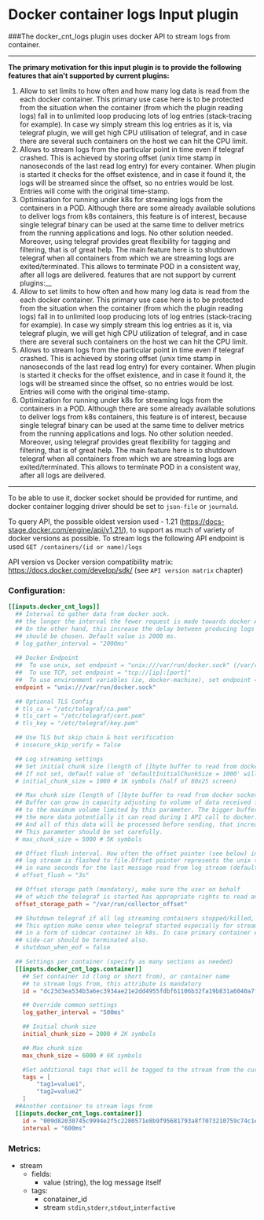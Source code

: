 # Docker container logs Input plugin

###The docker_cnt_logs plugin uses docker API to stream logs from container.

---
__The primary motivation for this input plugin is to provide the following
features that ain't supported by current plugins:__
1. Allow to set limits to how often and how many log data is read from the
each docker container. This primary use case here is to be protected from the situation 
when the container (from which the plugin reading logs) fall in to unlimited loop producing 
lots of log entries (stack-tracing for example). In case wy simply stream this log entries as it is, via telegraf plugin, we will get high CPU utilisation of telegraf, and in case there are several such containers on the host we can hit the CPU limit.
2. Allows to stream logs from the particular point in time even if telegraf crashed. This is achieved by storing offset (unix time stamp in nanoseconds of the last read log entry) for every container. When plugin is started it checks for the offset existence, and in case it found it, the logs will be streamed since the offset, so no entries would be lost. Entries will come with the original time-stamp.
3. Optimisation for running under k8s for streaming logs from the containers in a POD.
Although there are some already available solutions to deliver logs from k8s containers,
this feature is of interest, because single telegraf binary can be used at the same time to
deliver metrics from the running applications and logs. No other solution needed.
Moreover, using telegraf provides great flexibility for tagging and filtering, that is of great help. The main feature here is to shutdown telegraf when all containers from which we are streaming logs are exited/terminated. This allows to terminate POD in a consistent way, after all logs are delivered.
features that are not support by current plugins:__
1. Allow to set limits to how often and how many log data is read from the
each docker container. This primary use case here is to be protected from the situation 
when the container (from which the plugin reading logs) fall in to unlimited loop producing 
lots of log entries (stack-tracing for example). In case wy simply stream this log entries as it is, via telegraf plugin,
we will get high CPU utilization of telegraf, and in case there are several such containers on the host
we can hit the CPU limit.
2. Allows to stream logs from the particular point in time even if telegraf crashed. This is 
achieved by storing offset (unix time stamp in nanoseconds of the last read log entry)
for every container. When plugin is started it checks for the offset existence, and in case it found
it, the logs will be streamed since the offset, so no entries would be lost. Entries will come with the
original time-stamp.
3. Optimization for running under k8s for streaming logs from the containers in a POD.
Although there are some already available solutions to deliver logs from k8s containers,
this feature is of interest, because single telegraf binary can be used at the same time to
deliver metrics from the running applications and logs. No other solution needed.
Moreover, using telegraf provides great flexibility for tagging and filtering, that is
of great help. The main feature here is to shutdown telegraf when all containers from which we are streaming logs
are exited/terminated. This allows to terminate POD in a consistent way, after all logs are delivered.
---

To be able to use it, docker socket should be provided for runtime,
and docker container logging driver should be set to `json-file` or `journald`.

To query API, the possible oldest version used - 1.21 (https://docs-stage.docker.com/engine/api/v1.21/), 
to support as much of variety of docker versions as possible. 
To stream logs the following API endpoint is used `GET /containers/(id or name)/logs`

API version vs Docker version compatibility matrix: https://docs.docker.com/develop/sdk/
(see `API version matrix` chapter)

### Configuration:

```toml
[[inputs.docker_cnt_logs]]  
  ## Interval to gather data from docker sock.
  ## the longer the interval the fewer request is made towards docker API (less CPU utilization on dockerd).
  ## On the other hand, this increase the delay between producing logs and delivering it. Reasonable trade off
  ## should be chosen. Default value is 2000 ms.
  # log_gather_interval = "2000ms"
  
  ## Docker Endpoint
  ##  To use unix, set endpoint = "unix:///var/run/docker.sock" (/var/run/docker.sock is default mount path)
  ##  To use TCP, set endpoint = "tcp://[ip]:[port]"
  ##  To use environment variables (ie, docker-machine), set endpoint = "ENV"
  endpoint = "unix:///var/run/docker.sock"

  ## Optional TLS Config
  # tls_ca = "/etc/telegraf/ca.pem"
  # tls_cert = "/etc/telegraf/cert.pem"
  # tls_key = "/etc/telegraf/key.pem"

  ## Use TLS but skip chain & host verification
  # insecure_skip_verify = false

  ## Log streaming settings
  ## Set initial chunk size (length of []byte buffer to read from docker socket)
  ## If not set, default value of 'defaultInitialChunkSize = 1000' will be used
  # initial_chunk_size = 1000 # 1K symbols (half of 80x25 screen)

  ## Max chunk size (length of []byte buffer to read from docker socket)
  ## Buffer can grow in capacity adjusting to volume of data received from docker sock
  ## to the maximum volume limited by this parameter. The bigger buffer is set
  ## the more data potentially it can read during 1 API call to docker.
  ## And all of this data will be processed before sending, that increase CPU utilization.
  ## This parameter should be set carefully.
  # max_chunk_size = 5000 # 5K symbols

  ## Offset flush interval. How often the offset pointer (see below) in the
  ## log stream is flashed to file.Offset pointer represents the unix time stamp
  ## in nano seconds for the last message read from log stream (default - 3 sec)
  # offset_flush = "3s"

  ## Offset storage path (mandatory), make sure the user on behalf 
  ## of which the telegraf is started has appropriate rights to read and write to chosen path.
  offset_storage_path = "/var/run/collector_offset"

  ## Shutdown telegraf if all log streaming containers stopped/killed, default - false
  ## This option make sense when telegraf started especially for streaming logs
  ## in a form of sidecar container in k8s. In case primary container exited,
  ## side-car should be terminated also.
  # shutdown_when_eof = false

  ## Settings per container (specify as many sections as needed)
  [[inputs.docker_cnt_logs.container]]
    ## Set container id (long or short from), or container name
    ## to stream logs from, this attribute is mandatory
    id = "dc23d3ea534b3a6ec3934ae21e2dd4955fdbf61106b32fa19b831a6040a7feef"

    ## Override common settings
    log_gather_interval = "500ms"

    ## Initial chunk size
    initial_chunk_size = 2000 # 2K symbols

    ## Max chunk size
    max_chunk_size = 6000 # 6K symbols

    #Set additional tags that will be tagged to the stream from the current container:
    tags = [
        "tag1=value1",
        "tag2=value2"
    ]
  ##Another container to stream logs from  
  [[inputs.docker_cnt_logs.container]]
    id = "009d82030745c9994e2f5c2280571e8b9f95681793a8f7073210759c74c1ea36"
    interval = "600ms"
```

### Metrics:
* stream
  - fields:
	- value (string), the log message itself
  - tags:
    - conatainer_id
    - stream `stdin`,`stderr`,`stdout`,`interfactive`
